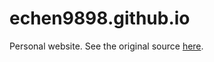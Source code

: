 # echen9898.github.io

Personal website. See the original source [here](https://github.com/hankquinlan/hankquinlan.github.io).
